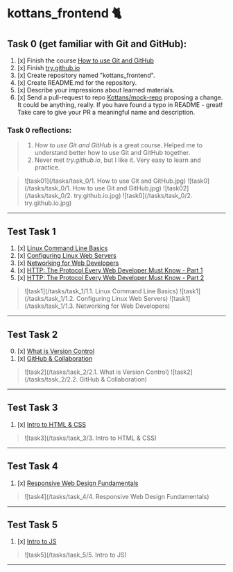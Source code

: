 # kottans_frontend :cat2:

## Task 0 (get familiar with Git and GitHub):
1. [x] Finish the course [How to use Git and GitHub](https://www.udacity.com/course/how-to-use-git-and-github--ud775)
2. [x] Finish [try.github.io](https://try.github.io/levels/1/challenges/1)
3. [x] Create repository named "kottans_frontend".
4. [x] Create README.md for the repository.
5. [x] Describe your impressions about learned materials.
6. [x] Send a pull-request to repo [Kottans/mock-repo](https://github.com/Kottans/mock-repo) proposing a change. It could be anything, really. If you have found a typo in README - great! Take care to give your PR a meaningful name and description.

### Task 0 reflections:
> 1. *How to use Git and GitHub* is a great course. Helped me to understand better how to use Git and GitHub together.
> 2. Never met *try.github.io*, but I like it. Very easy to learn and practice.

> ![task01](/tasks/task_0/1. How to use Git and GitHub.jpg) ![task0](/tasks/task_0/1. How to use Git and GitHub.jpg)
> ![task02](/tasks/task_0/2. try.github.io.jpg) ![task0](/tasks/task_0/2. try.github.io.jpg)
---

## Test Task 1
1. [x] [Linux Command Line Basics](https://www.udacity.com/course/linux-command-line-basics--ud595)
2. [x] [Configuring Linux Web Servers](https://www.udacity.com/course/configuring-linux-web-servers--ud299)
3. [x] [Networking for Web Developers](https://www.udacity.com/course/networking-for-web-developers--ud256)
4. [x] [HTTP: The Protocol Every Web Developer Must Know - Part 1](https://code.tutsplus.com/tutorials/http-the-protocol-every-web-developer-must-know-part-1--net-31177)
5. [x] [HTTP: The Protocol Every Web Developer Must Know - Part 2](https://code.tutsplus.com/tutorials/http-the-protocol-every-web-developer-must-know-part-2--net-31155)

> ![task1](/tasks/task_1/1.1. Linux Command Line Basics)
> ![task1](/tasks/task_1/1.2. Configuring Linux Web Servers)
> ![task1](/tasks/task_1/1.3. Networking for Web Developers)
---

## Test Task 2
0. [x] [What is Version Control](https://classroom.udacity.com/courses/ud123/)
1. [x] [GitHub & Collaboration](https://classroom.udacity.com/courses/ud456)

> ![task2](/tasks/task_2/2.1. What is Version Control)
> ![task2](/tasks/task_2/2.2. GitHub & Collaboration)
---

## Test Task 3
1. [x] [Intro to HTML & CSS](https://www.udacity.com/course/intro-to-html-and-css--ud304)

> ![task3](/tasks/task_3/3. Intro to HTML & CSS)
---

## Test Task 4
1. [x] [Responsive Web Design Fundamentals](https://www.udacity.com/course/responsive-web-design-fundamentals--ud893)

> ![task4](/tasks/task_4/4. Responsive Web Design Fundamentals)
---

## Test Task 5
1. [x] [Intro to JS](https://www.udacity.com/course/intro-to-javascript--ud803)

> ![task5](/tasks/task_5/5. Intro to JS)
---
